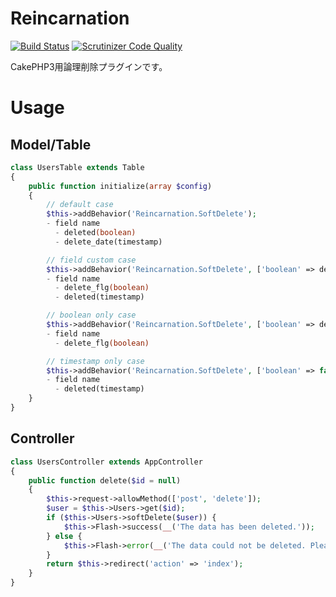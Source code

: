 # Reincarnation

[![Build Status](https://travis-ci.org/fusic/Reincarnation.svg?branch=master)](https://travis-ci.org/fusic/Reincarnation)
[![Scrutinizer Code Quality](https://scrutinizer-ci.com/g/fusic/Reincarnation/badges/quality-score.png?b=master)](https://scrutinizer-ci.com/g/fusic/Reincarnation/?branch=master)

CakePHP3用論理削除プラグインです。

# Usage

## Model/Table

```php
class UsersTable extends Table
{
    public function initialize(array $config)
    {
        // default case
        $this->addBehavior('Reincarnation.SoftDelete');
        - field name
          - deleted(boolean)
          - delete_date(timestamp)

        // field custom case
        $this->addBehavior('Reincarnation.SoftDelete', ['boolean' => delete_flg, 'timestamp' => 'deleted']);
        - field name
          - delete_flg(boolean)
          - deleted(timestamp)

        // boolean only case
        $this->addBehavior('Reincarnation.SoftDelete', ['boolean' => delete_flg, 'timestamp' => false]);
        - field name
          - delete_flg(boolean)

        // timestamp only case
        $this->addBehavior('Reincarnation.SoftDelete', ['boolean' => false, 'timestamp' => 'deleted']);
        - field name
          - deleted(timestamp)
    }
}
```

## Controller

```php
class UsersController extends AppController
{
    public function delete($id = null)
    {
        $this->request->allowMethod(['post', 'delete']);
        $user = $this->Users->get($id);
        if ($this->Users->softDelete($user)) {
            $this->Flash->success(__('The data has been deleted.'));
        } else {
            $this->Flash->error(__('The data could not be deleted. Please, try again.'));
        }
        return $this->redirect('action' => 'index');
    }
}
```


